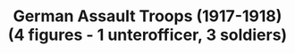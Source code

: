 ---
layout: product
title: "German Assault Troops (1917-1918) (4 figures - 1 unterofficer, 3 soldiers)"
price: "TBA" 
desc: "N/A"
img_path: "/assets/img/ICM 35291.webp"
brand: "N/A"
available: false
special_offer: false
new: false
soon: false
cat: "010000"
subcat: "013600"
subsubcat: "0N/A"
sifra: "ICM 35291"
popular: false
---